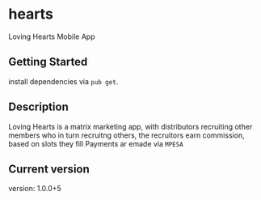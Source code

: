 # hearts

Loving Hearts Mobile App

## Getting Started

install dependencies via `pub get`.

## Description

Loving Hearts is a matrix marketing app, with distributors recruiting other
members who in turn recruitng others, the recruitors earn commission, based
on slots they fill
Payments ar emade via `MPESA`

## Current version

version: 1.0.0+5

